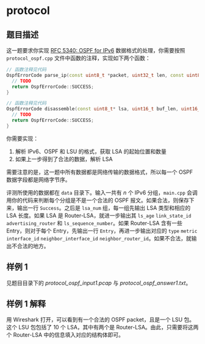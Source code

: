# protocol

## 题目描述

这一题要求你实现 [RFC 5340: OSPF for IPv6](https://datatracker.ietf.org/doc/html/rfc5340/) 数据格式的处理，你需要按照 `protocol_ospf.cpp` 文件中函数的注释，实现如下两个函数：

```cpp
// 函数注释见代码
OspfErrorCode parse_ip(const uint8_t *packet, uint32_t len, const uint8_t **lsa_start, int *lsa_num) {
  // TODO
  return OspfErrorCode::SUCCESS;
}

// 函数注释见代码
OspfErrorCode disassemble(const uint8_t* lsa, uint16_t buf_len, uint16_t *len, RouterLsa *output) {
  // TODO
  return OspfErrorCode::SUCCESS;
}
```

你需要实现：

1. 解析 IPv6、OSPF 和 LSU 的格式，获取 LSA 的起始位置和数量
2. 如果上一步得到了合法的数据，解析 LSA

需要注意的是，这一题中所有数据都是网络传输的数据格式，所以每一个 OSPF 数据字段都是网络字节序。

评测所使用的数据都在 `data` 目录下。输入一共有 $n$ 个 IPv6 分组，`main.cpp` 会调用你的代码来判断每个分组是不是一个合法的 OSPF 报文。如果合法，则保存下来，输出一行 `Success`。之后是 `lsa_num` 组，每一组先输出 LSA 类型和相应的 LSA 长度。如果 LSA 是 Router-LSA，就进一步输出其 `ls_age` `link_state_id` `advertising_router` 和 `ls_sequence_number`。如果 Router-LSA 含有一些 Entry，则对于每个 Entry，先输出一行 `Entry`，再进一步输出对应的 `type` `metric` `interface_id` `neighbor_interface_id` `neighbor_router_id`。如果不合法，就输出不合法的地方。

## 样例 1

见题目目录下的 *protocol_ospf_input1.pcap* 与 *protocol_ospf_answer1.txt*。

## 样例 1 解释

用 Wireshark 打开，可以看到有一个合法的 OSPF packet，且是一个 LSU 包。这个 LSU 包包括了 10 个 LSA，其中有两个是 Router-LSA。由此，只需要将这两个 Router-LSA 中的信息填入对应的结构体即可。
